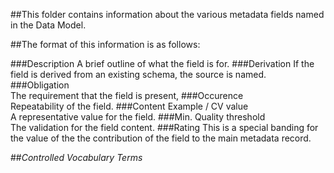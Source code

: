 ##This folder contains information about the various metadata fields named in the Data Model.

##The format of this information is as follows:

###Description
A brief outline of what the field is for.
###Derivation
If the field is derived from an existing schema, the source is named.
###Obligation	
The requirement that the field is present,
###Occurence	
Repeatability of the field.
###Content	Example / CV value	
A representative value for the field.
###Min. Quality threshold	
The validation for the field content.
###Rating
This is a special banding for the value of the the contribution of the field to the main metadata record.

##*Controlled Vocabulary Terms*



